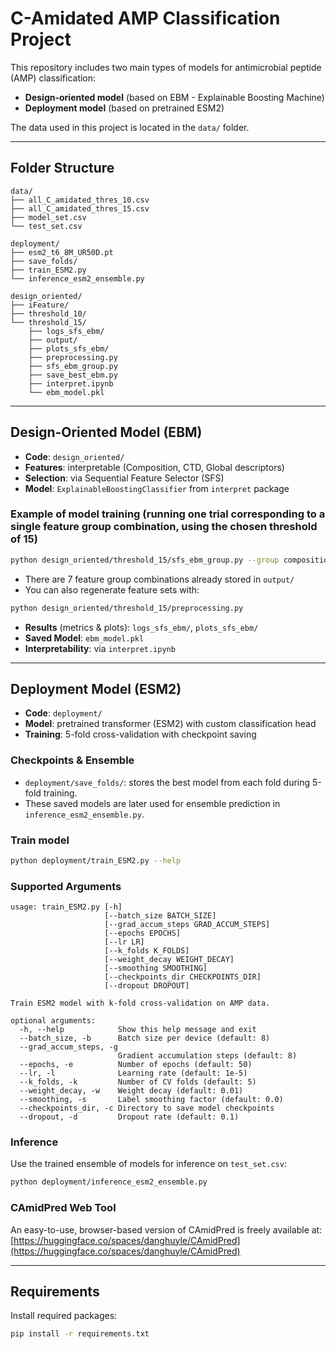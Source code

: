 # C-Amidated AMP Classification Project

This repository includes two main types of models for antimicrobial peptide (AMP) classification:

- **Design-oriented model** (based on EBM - Explainable Boosting Machine)
- **Deployment model** (based on pretrained ESM2)

The data used in this project is located in the `data/` folder.

---

## Folder Structure

```
data/
├── all_C_amidated_thres_10.csv
├── all_C_amidated_thres_15.csv
├── model_set.csv
└── test_set.csv

deployment/
├── esm2_t6_8M_UR50D.pt
├── save_folds/
├── train_ESM2.py
└── inference_esm2_ensemble.py

design_oriented/
├── iFeature/
├── threshold_10/
└── threshold_15/
    ├── logs_sfs_ebm/
    ├── output/
    ├── plots_sfs_ebm/
    ├── preprocessing.py
    ├── sfs_ebm_group.py
    ├── save_best_ebm.py
    ├── interpret.ipynb
    └── ebm_model.pkl
```

---

## Design-Oriented Model (EBM)

- **Code**: `design_oriented/` 
- **Features**: interpretable (Composition, CTD, Global descriptors)
- **Selection**: via Sequential Feature Selector (SFS)
- **Model**: `ExplainableBoostingClassifier` from `interpret` package

### Example of model training (running one trial corresponding to a single feature group combination, using the chosen threshold of 15)
```bash
python design_oriented/threshold_15/sfs_ebm_group.py --group composition_CTD_global
```

- There are 7 feature group combinations already stored in `output/`
- You can also regenerate feature sets with:
```bash
python design_oriented/threshold_15/preprocessing.py
```

- **Results** (metrics & plots): `logs_sfs_ebm/`, `plots_sfs_ebm/`
- **Saved Model**: `ebm_model.pkl`
- **Interpretability**: via `interpret.ipynb`

---

## Deployment Model (ESM2)

- **Code**: `deployment/`
- **Model**: pretrained transformer (ESM2) with custom classification head
- **Training**: 5-fold cross-validation with checkpoint saving

### Checkpoints & Ensemble

- `deployment/save_folds/`: stores the best model from each fold during 5-fold training.
- These saved models are later used for ensemble prediction in `inference_esm2_ensemble.py`.

### Train model
```bash
python deployment/train_ESM2.py --help
```

### Supported Arguments
```
usage: train_ESM2.py [-h]
                     [--batch_size BATCH_SIZE]
                     [--grad_accum_steps GRAD_ACCUM_STEPS]
                     [--epochs EPOCHS]
                     [--lr LR]
                     [--k_folds K_FOLDS]
                     [--weight_decay WEIGHT_DECAY]
                     [--smoothing SMOOTHING]
                     [--checkpoints_dir CHECKPOINTS_DIR]
                     [--dropout DROPOUT]

Train ESM2 model with k-fold cross-validation on AMP data.

optional arguments:
  -h, --help            Show this help message and exit
  --batch_size, -b      Batch size per device (default: 8)
  --grad_accum_steps, -g
                        Gradient accumulation steps (default: 8)
  --epochs, -e          Number of epochs (default: 50)
  --lr, -l              Learning rate (default: 1e-5)
  --k_folds, -k         Number of CV folds (default: 5)
  --weight_decay, -w    Weight decay (default: 0.01)
  --smoothing, -s       Label smoothing factor (default: 0.0)
  --checkpoints_dir, -c Directory to save model checkpoints
  --dropout, -d         Dropout rate (default: 0.1)
```

### Inference
Use the trained ensemble of models for inference on `test_set.csv`:
```bash
python deployment/inference_esm2_ensemble.py
```

### CAmidPred Web Tool

An easy-to-use, browser-based version of CAmidPred is freely available at: [https://huggingface.co/spaces/danghuyle/CAmidPred](https://huggingface.co/spaces/danghuyle/CAmidPred)


---

## Requirements

Install required packages:
```bash
pip install -r requirements.txt
```
